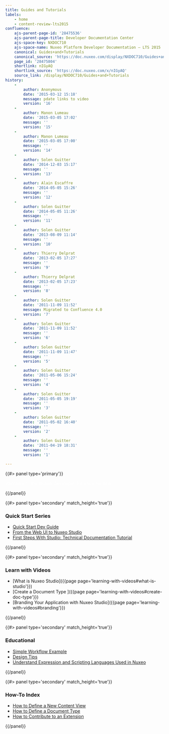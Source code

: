 ```yaml
---
title: Guides and Tutorials
labels:
    - home
    - content-review-lts2015
confluence:
    ajs-parent-page-id: '28475536'
    ajs-parent-page-title: Developer Documentation Center
    ajs-space-key: NXDOC710
    ajs-space-name: Nuxeo Platform Developer Documentation — LTS 2015
    canonical: Guides+and+Tutorials
    canonical_source: 'https://doc.nuxeo.com/display/NXDOC710/Guides+and+Tutorials'
    page_id: '28475804'
    shortlink: nIGyAQ
    shortlink_source: 'https://doc.nuxeo.com/x/nIGyAQ'
    source_link: /display/NXDOC710/Guides+and+Tutorials
history:
    - 
        author: Anonymous
        date: '2015-03-12 15:18'
        message: pdate links to video
        version: '16'
    - 
        author: Manon Lumeau
        date: '2015-03-05 17:02'
        message: ''
        version: '15'
    - 
        author: Manon Lumeau
        date: '2015-03-05 17:00'
        message: ''
        version: '14'
    - 
        author: Solen Guitter
        date: '2014-12-03 15:17'
        message: ''
        version: '13'
    - 
        author: Alain Escaffre
        date: '2014-05-05 15:26'
        message: ''
        version: '12'
    - 
        author: Solen Guitter
        date: '2014-05-05 11:26'
        message: ''
        version: '11'
    - 
        author: Solen Guitter
        date: '2013-08-09 11:14'
        message: ''
        version: '10'
    - 
        author: Thierry Delprat
        date: '2013-02-05 17:27'
        message: ''
        version: '9'
    - 
        author: Thierry Delprat
        date: '2013-02-05 17:23'
        message: ''
        version: '8'
    - 
        author: Solen Guitter
        date: '2011-11-09 11:52'
        message: Migrated to Confluence 4.0
        version: '7'
    - 
        author: Solen Guitter
        date: '2011-11-09 11:52'
        message: ''
        version: '6'
    - 
        author: Solen Guitter
        date: '2011-11-09 11:47'
        message: ''
        version: '5'
    - 
        author: Solen Guitter
        date: '2011-05-06 15:24'
        message: ''
        version: '4'
    - 
        author: Solen Guitter
        date: '2011-05-05 19:19'
        message: ''
        version: '3'
    - 
        author: Solen Guitter
        date: '2011-05-02 16:40'
        message: ''
        version: '2'
    - 
        author: Solen Guitter
        date: '2011-04-19 18:31'
        message: ''
        version: '1'

---
```

{{#> panel type='primary'}}

<span style="color: rgb(255,255,255);">Welcome to the Nuxeo Developer Tutorials Section!</span>

{{/panel}}<div class="row" data-equalizer data-equalize-on="medium"><div class="column medium-6">{{#> panel type='secondary' match_height='true'}}

### Quick Start Series

*   [Quick Start Dev Guide](http://doc.nuxeo.com/x/monZ)
*   [From the Web UI to Nuxeo Studio](http://doc.nuxeo.com/x/VANc)
*   [First Steps With Studio: Technical Documentation Tutorial](http://doc.nuxeo.com/x/x4MlAQ)

{{/panel}}</div><div class="column medium-6">{{#> panel type='secondary' match_height='true'}}

### Learn with Videos

*   [What is Nuxeo Studio]({{page page='learning-with-videos#what-is-studio'}})
*   [Create a Document Type ]({{page page='learning-with-videos#create-doc-type'}})
*   [Branding Your Application with Nuxeo Studio]({{page page='learning-with-videos#branding'}})

{{/panel}}</div></div><div class="row" data-equalizer data-equalize-on="medium"><div class="column medium-6">{{#> panel type='secondary' match_height='true'}}

### Educational

*   [Simple Workflow Example](http://doc.nuxeo.com/x/KhTF)
*   [Design Tips](http://doc.nuxeo.com/x/Eg7F)
*   [Understand Expression and Scripting Languages Used in Nuxeo](http://doc.nuxeo.com/x/L4PZ)

{{/panel}}</div><div class="column medium-6">{{#> panel type='secondary' match_height='true'}}

### How-To Index

*   [How to Define a New Content View](http://doc.nuxeo.com/x/3o1H)
*   [How to Define a Document Type](http://doc.nuxeo.com/x/nYAV)
*   [How to Contribute to an Extension](http://doc.nuxeo.com/x/iw7F)

{{/panel}}</div></div>

&nbsp;